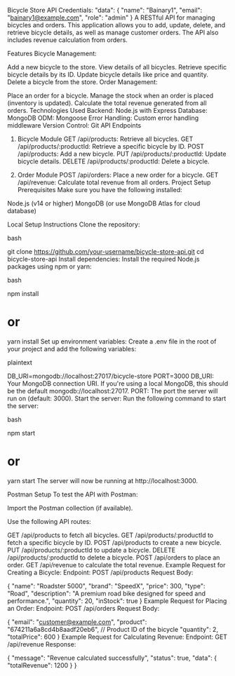 Bicycle Store API
Credentials: "data": {
"name": "Bainary1",
"email": "bainary1@example.com",
"role": "admin"
}
A RESTful API for managing bicycles and orders. This application allows you to add, update, delete, and retrieve bicycle details, as well as manage customer orders. The API also includes revenue calculation from orders.

Features
Bicycle Management:

Add a new bicycle to the store.
View details of all bicycles.
Retrieve specific bicycle details by its ID.
Update bicycle details like price and quantity.
Delete a bicycle from the store.
Order Management:

Place an order for a bicycle.
Manage the stock when an order is placed (inventory is updated).
Calculate the total revenue generated from all orders.
Technologies Used
Backend: Node.js with Express
Database: MongoDB
ODM: Mongoose
Error Handling: Custom error handling middleware
Version Control: Git
API Endpoints

1. Bicycle Module
   GET /api/products: Retrieve all bicycles.
   GET /api/products/:productId: Retrieve a specific bicycle by ID.
   POST /api/products: Add a new bicycle.
   PUT /api/products/:productId: Update bicycle details.
   DELETE /api/products/:productId: Delete a bicycle.

2. Order Module
   POST /api/orders: Place a new order for a bicycle.
   GET /api/revenue: Calculate total revenue from all orders.
   Project Setup
   Prerequisites
   Make sure you have the following installed:

Node.js (v14 or higher)
MongoDB (or use MongoDB Atlas for cloud database)

Local Setup Instructions
Clone the repository:

bash

git clone https://github.com/your-username/bicycle-store-api.git
cd bicycle-store-api
Install dependencies: Install the required Node.js packages using npm or yarn:

bash

npm install

# or

yarn install
Set up environment variables: Create a .env file in the root of your project and add the following variables:

plaintext

DB_URI=mongodb://localhost:27017/bicycle-store
PORT=3000
DB_URI: Your MongoDB connection URI. If you're using a local MongoDB, this should be the default mongodb://localhost:27017.
PORT: The port the server will run on (default: 3000).
Start the server: Run the following command to start the server:

bash

npm start

# or

yarn start
The server will now be running at http://localhost:3000.

Postman Setup
To test the API with Postman:

Import the Postman collection (if available).

Use the following API routes:

GET /api/products to fetch all bicycles.
GET /api/products/:productId to fetch a specific bicycle by ID.
POST /api/products to create a new bicycle.
PUT /api/products/:productId to update a bicycle.
DELETE /api/products/:productId to delete a bicycle.
POST /api/orders to place an order.
GET /api/revenue to calculate the total revenue.
Example Request for Creating a Bicycle:
Endpoint: POST /api/products
Request Body:

{
"name": "Roadster 5000",
"brand": "SpeedX",
"price": 300,
"type": "Road",
"description": "A premium road bike designed for speed and performance.",
"quantity": 20,
"inStock": true
}
Example Request for Placing an Order:
Endpoint: POST /api/orders
Request Body:

{
"email": "customer@example.com",
"product": "674211a6a8cd4b8aadf20eb6", // Product ID of the bicycle
"quantity": 2,
"totalPrice": 600
}
Example Request for Calculating Revenue:
Endpoint: GET /api/revenue
Response:

{
"message": "Revenue calculated successfully",
"status": true,
"data": {
"totalRevenue": 1200
}
}
